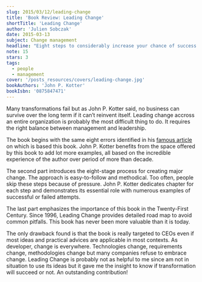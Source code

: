 ```yaml
---
slug: 2015/03/12/leading-change
title: 'Book Review: Leading Change'
shortTitle: 'Leading Change'
author: 'Julien Sobczak'
date: 2015-03-13
subject: Change management
headline: "Eight steps to considerably increase your chance of success. Useful to any company, large and small, that needs to adapt in today's rapidly changing world."
note: 15
stars: 3
tags:
  - people
  - management
cover: '/posts_resources/covers/leading-change.jpg'
bookAuthors: 'John P. Kotter'
bookIsbn: '0875847471'
---
```



Many transformations fail but as John P. Kotter said, no business can survive over the long term if it can’t reinvent itself. Leading change accross an entire organization is probably the most difficult thing to do. It requires the right balance between management and leadership.

The book begins with the same eight errors identified in his [famous article](https://hbr.org/2007/01/leading-change-why-transformation-efforts-fail) on which is based this book. John P. Kotter benefits from the space offered by this book to add lot more examples, all based on the incredible experience of the author over period of more than decade.

The second part introduces the eight-stage process for creating major change. The approach is easy-to-follow and methodical. Too often, people skip these steps because of pressure. John P. Kotter dedicates chapter for each step and demonstrates its essential role with numerous examples of successful or failed attempts.

The last part emphasizes the importance of this book in the Twenty-First Century. Since 1996, Leading Change provides detailed road map to avoid common pitfalls. This book has never been more valuable than it is today.

The only drawback found is that the book is really targeted to CEOs even if most ideas and practical advices are applicable in most contexts. As developer, change is everywhere. Technologies change, requirements change, methodologies change but many companies refuse to embrace change. Leading Change is probably not as helpful to me since am not in situation to use its ideas but it gave me the insight to know if transformation will succeed or not. An outstanding contribution!
